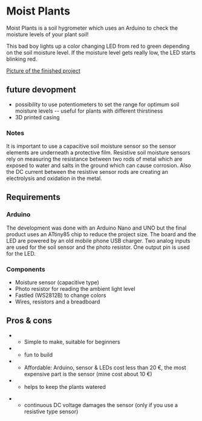 # Moist Plants

Moist Plants is a soil hygrometer which uses an Arduino to check the moisture levels of your plant soil!

This bad boy lights up a color changing LED from red to green depending on the soil moisture level. If the moisture level gets really low, the LED starts blinking red.

[Picture of the finished project](https://www.flickr.com/photos/133800349@N02/30547128132/in/dateposted-public/)

## future devopment

- possibility to use potentiometers to set the range for optimum soil moisture levels
-- useful for plants with different thirstiness
- 3D printed casing

### Notes

It is important to use a capacitive soil moisture sensor so the sensor elements are underneath a protective film. Resistive soil moisture sensors rely on measuring the resistance between two rods of metal which are exposed to water and salts in the ground which can cause corrosion. Also the DC current between the resistive sensor rods are creating an electrolysis and oxidation in the metal.

## Requirements

### Arduino

The development was done with an Arduino Nano and UNO but the final product uses an ATtiny85 chip to reduce the project size.
The board and the LED are powered by an old mobile phone USB charger. Two analog inputs are used for the soil sensor and the photo resistor. One output pin is used for the LED.

### Components

- Moisture sensor (capacitive type)
- Photo resistor for reading the ambient light level
- Fastled (WS2812B) to change colors
- Wires, resistors and a breadboard

## Pros & cons

+ + Simple to make, suitable for beginners
+ + fun to build
+ + Affordable: Arduino, sensor & LEDs cost less than 20 €, the most expensive part is the sensor (mine cost about 10 €)
+ + helps to keep the plants watered
- - continuous DC voltage damages the sensor (only if you use a resistive type sensor)
